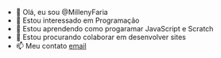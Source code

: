 - 👋 Olá, eu sou @MillenyFaria
- 👀 Estou interessado em Programação 
- 🌱 Estou aprendendo como progaramar JavaScript e Scratch
- 💞️ Estou procurando colaborar em desenvolver sites
- 📫 Meu contato [email](milleny.cotrin@escola.pr.gov.br)

